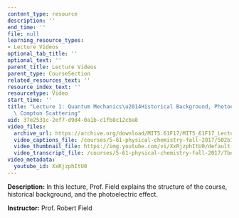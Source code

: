 ```yaml
---
content_type: resource
description: ''
end_time: ''
file: null
learning_resource_types:
- Lecture Videos
optional_tab_title: ''
optional_text: ''
parent_title: Lecture Videos
parent_type: CourseSection
related_resources_text: ''
resource_index_text: ''
resourcetype: Video
start_time: ''
title: "Lecture 1: Quantum Mechanics\u2014Historical Background, Photoelectric Effect,\
  \ Compton Scattering"
uid: 37e2531c-2ef7-d9d4-0a1b-c1fb8c12cba8
video_files:
  archive_url: https://archive.org/download/MIT5.61F17/MIT5_61F17_Lecture_01_300k.mp4
  video_captions_file: /courses/5-61-physical-chemistry-fall-2017/502b140e5d2154ab8b80070b552f151d_XxRjzphItU0.vtt
  video_thumbnail_file: https://img.youtube.com/vi/XxRjzphItU0/default.jpg
  video_transcript_file: /courses/5-61-physical-chemistry-fall-2017/7be357ef0902eaf23bc274e4312a7a53_XxRjzphItU0.pdf
video_metadata:
  youtube_id: XxRjzphItU0
---
```


**Description:** In this lecture, Prof. Field explains the structure of the course, historical background, and the photoelectric effect.

**Instructor:** Prof. Robert Field